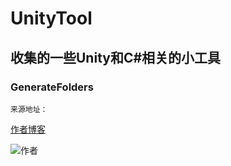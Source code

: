# UnityTool
## 收集的一些Unity和C#相关的小工具

### GenerateFolders



    来源地址：
    
 
   [作者博客](http://blog.csdn.net/cartzhang/article/details/50474664)



![](https://avatar.csdn.net/9/5/2/3_cartzhang.jpg "作者")


